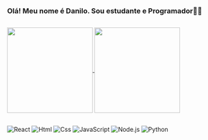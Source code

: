 ### Olá! Meu nome é Danilo. Sou estudante e Programador👋🏻
##
<a href="https://github.com/DaniloRuan/github-readme-stats">
  <img height=200 align="center" src="https://github-readme-stats.vercel.app/api?username=DaniloRuan&theme=dark" />
</a>
<a href="https://github.com/DaniloRuan/convoychat">
  <img height=200 align="center" src="https://github-readme-stats.vercel.app/api/top-langs?username=DaniloRuan&layout=compact&langs_count=8&theme=dark&card_width=320" />
</a>

##


![React](https://img.shields.io/badge/React-20232A?style=for-the-badge&logo=react&logoColor=61DAFB
)
![Html](https://img.shields.io/badge/HTML5-E34F26?style=for-the-badge&logo=html5&logoColor=white
)
![Css](https://img.shields.io/badge/CSS-239120?&style=for-the-badge&logo=css3&logoColor=white
)
![JavaScript](https://img.shields.io/badge/JavaScript-F7DF1E?style=for-the-badge&logo=javascript&logoColor=black
)
![Node.js](https://img.shields.io/badge/Node.js-43853D?style=for-the-badge&logo=node.js&logoColor=white)
![Python](https://img.shields.io/badge/Python-3776AB?style=for-the-badge&logo=python&logoColor=white)




